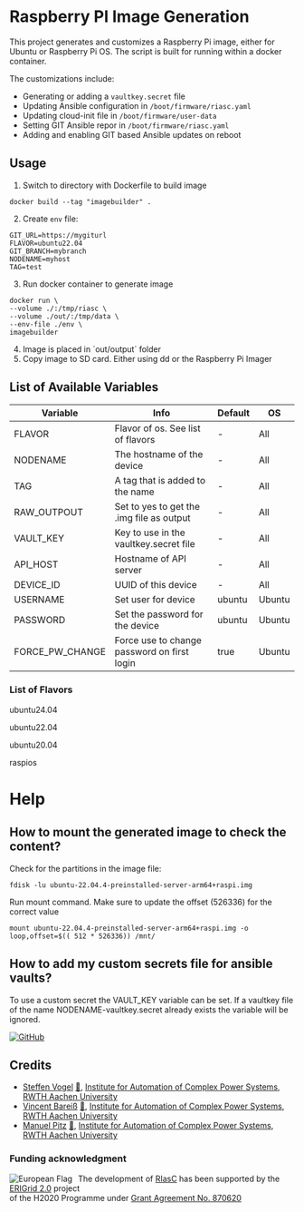 # Raspberry PI Image Generation

This project generates and customizes a Raspberry Pi image, either for Ubuntu or Raspberry Pi OS. The script is built for running within a docker container.

The customizations include:
* Generating or adding a `vaultkey.secret` file
* Updating Ansible configuration in `/boot/firmware/riasc.yaml`
* Updating cloud-init file in `/boot/firmware/user-data`
* Setting GIT Ansible repor in `/boot/firmware/riasc.yaml`
* Adding and enabling GIT based Ansible updates on reboot


## Usage

1) Switch to directory with Dockerfile to build image
```
docker build --tag "imagebuilder" .
```
2) Create `env` file:
```
GIT_URL=https://mygiturl
FLAVOR=ubuntu22.04
GIT_BRANCH=mybranch
NODENAME=myhost
TAG=test
```
3) Run docker container to generate image
```
docker run \
--volume ./:/tmp/riasc \
--volume ./out/:/tmp/data \
--env-file ./env \
imagebuilder
```
4) Image is placed in ´out/output´ folder
5) Copy image to SD card. Either using dd or the Raspberry Pi Imager


## List of Available Variables
| Variable | Info | Default | OS
| - | - | - | - |
|FLAVOR | Flavor of os. See list of flavors| - | All |
|NODENAME | The hostname of the device| - | All |
|TAG | A tag that is added to the name| - | All |
|RAW_OUTPOUT | Set to yes to get the .img file as output| - | All |
|VAULT_KEY | Key to use in the vaultkey.secret file| - | All |
|API_HOST| Hostname of API server | - | All |
|DEVICE_ID | UUID of this device | - | All |
|USERNAME | Set user for device | ubuntu | Ubuntu |
|PASSWORD | Set the password for the device | ubuntu | Ubuntu |
|FORCE_PW_CHANGE | Force use to change password on first login | true | Ubuntu |

### List of Flavors

ubuntu24.04

ubuntu22.04

ubuntu20.04

raspios


# Help

## How to mount the generated image to check the content?

Check for the partitions in the image file:

`fdisk -lu ubuntu-22.04.4-preinstalled-server-arm64+raspi.img`

Run mount command. Make sure to update the offset (526336) for the correct value

`mount ubuntu-22.04.4-preinstalled-server-arm64+raspi.img -o loop,offset=$(( 512 * 526336)) /mnt/`

## How to add my custom secrets file for ansible vaults?

To use a custom secret the VAULT_KEY variable can be set. If a vaultkey file of the name NODENAME-vaultkey.secret already exists the variable will be ignored.

[![GitHub](https://img.shields.io/github/license/ERIGrid2/riasc-provisioning)](https://github.com/ERIGrid2/riasc-provisioning/blob/master/LICENSE)


## Credits

- [Steffen Vogel](https://github.com/stv0g) [📧](mailto:post@steffenvogel.de), [Institute for Automation of Complex Power Systems](https://www.acs.eonerc.rwth-aachen.de), [RWTH Aachen University](https://www.rwth-aachen.de)
- [Vincent Bareiß]() [📧](mailto:), [Institute for Automation of Complex Power Systems](https://www.acs.eonerc.rwth-aachen.de), [RWTH Aachen University](https://www.rwth-aachen.de)
- [Manuel Pitz](https://https://github.com/windrad6) [📧](mailto:post@cl0.de), [Institute for Automation of Complex Power Systems](https://www.acs.eonerc.rwth-aachen.de), [RWTH Aachen University](https://www.rwth-aachen.de)

### Funding acknowledgment

<img alt="European Flag" src="https://erigrid2.eu/wp-content/uploads/2020/03/europa_flag_low.jpg" align="left" style="margin-right: 10px"/> The development of [RIasC](https://riasc.eu) has been supported by the [ERIGrid 2.0](https://erigrid2.eu) project \
of the H2020 Programme under [Grant Agreement No. 870620](https://cordis.europa.eu/project/id/870620)
